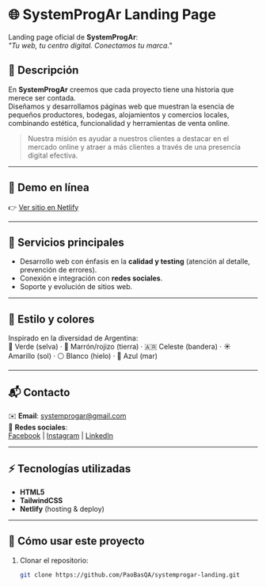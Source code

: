 # 🌐 SystemProgAr Landing Page

Landing page oficial de **SystemProgAr**:  
*"Tu web, tu centro digital. Conectamos tu marca."*

## 📝 Descripción
En **SystemProgAr** creemos que cada proyecto tiene una historia que merece ser contada.  
Diseñamos y desarrollamos páginas web que muestran la esencia de pequeños productores, bodegas, alojamientos y comercios locales, combinando estética, funcionalidad y herramientas de venta online.

> Nuestra misión es ayudar a nuestros clientes a destacar en el mercado online y atraer a más clientes a través de una presencia digital efectiva.

---

## 🚀 Demo en línea
👉 [Ver sitio en Netlify](#)

---

## 📌 Servicios principales
- Desarrollo web con énfasis en la **calidad y testing** (atención al detalle, prevención de errores).
- Conexión e integración con **redes sociales**.
- Soporte y evolución de sitios web.

---

## 🎨 Estilo y colores
Inspirado en la diversidad de Argentina:  
🌿 Verde (selva) · 🤎 Marrón/rojizo (tierra) · 🇦🇷 Celeste (bandera) · ☀️ Amarillo (sol) · ⚪ Blanco (hielo) · 🌊 Azul (mar)  

---

## 📬 Contacto
✉️ **Email**: systemprogar@gmail.com  
🔗 **Redes sociales**:  
[Facebook](#) | [Instagram](#) | [LinkedIn](#)

---

## ⚡ Tecnologías utilizadas
- **HTML5**
- **TailwindCSS**
- **Netlify** (hosting & deploy)

---

## 📌 Cómo usar este proyecto
1. Clonar el repositorio:
   ```bash
   git clone https://github.com/PaoBasQA/systemprogar-landing.git
